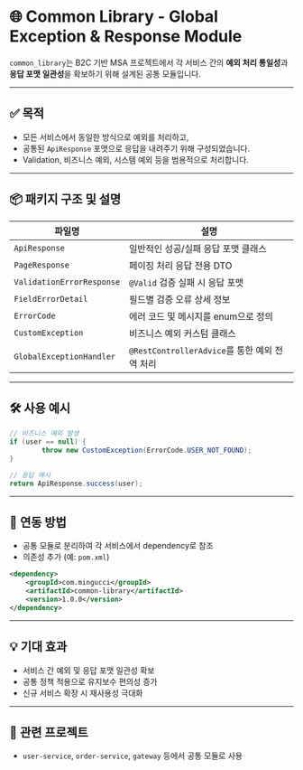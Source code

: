# 🌐 Common Library - Global Exception & Response Module

`common_library`는 B2C 기반 MSA 프로젝트에서 각 서비스 간의 **예외 처리 통일성**과 **응답 포맷 일관성**을 확보하기 위해 설계된 공통 모듈입니다.

---

## ✅ 목적

- 모든 서비스에서 동일한 방식으로 예외를 처리하고,
- 공통된 `ApiResponse` 포맷으로 응답을 내려주기 위해 구성되었습니다.
- Validation, 비즈니스 예외, 시스템 예외 등을 범용적으로 처리합니다.

---

## 📦 패키지 구조 및 설명

| 파일명 | 설명 |
|--------|------|
| `ApiResponse` | 일반적인 성공/실패 응답 포맷 클래스 |
| `PageResponse` | 페이징 처리 응답 전용 DTO |
| `ValidationErrorResponse` | `@Valid` 검증 실패 시 응답 포맷 |
| `FieldErrorDetail` | 필드별 검증 오류 상세 정보 |
| `ErrorCode` | 에러 코드 및 메시지를 enum으로 정의 |
| `CustomException` | 비즈니스 예외 커스텀 클래스 |
| `GlobalExceptionHandler` | `@RestControllerAdvice`를 통한 예외 전역 처리 |

---

## 🛠 사용 예시

```java
// 비즈니스 예외 발생
if (user == null) {
        throw new CustomException(ErrorCode.USER_NOT_FOUND);
}
```

```java
// 응답 예시
return ApiResponse.success(user);
```

---

## 📌 연동 방법

- 공통 모듈로 분리하여 각 서비스에서 dependency로 참조
- 의존성 추가 (예: `pom.xml`)

```xml
<dependency>
    <groupId>com.mingucci</groupId>
    <artifactId>common-library</artifactId>
    <version>1.0.0</version>
</dependency>
```

---

## 💡 기대 효과

- 서비스 간 예외 및 응답 포맷 일관성 확보
- 공통 정책 적용으로 유지보수 편의성 증가
- 신규 서비스 확장 시 재사용성 극대화

---

## 🔗 관련 프로젝트
- `user-service`, `order-service`, `gateway` 등에서 공통 모듈로 사용
